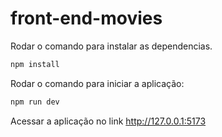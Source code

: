 # front-end-movies

Rodar o comando para instalar as dependencias.

```bash
npm install
```

Rodar o comando para iniciar a aplicação:

```bash
npm run dev
```

Acessar a aplicação no link http://127.0.0.1:5173
